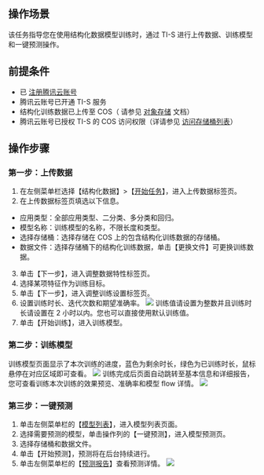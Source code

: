 ## 操作场景
该任务指导您在使用结构化数据模型训练时，通过 TI-S 进行上传数据、训练模型和一键预测操作。

## 前提条件
- 已 [注册腾讯云账号](https://cloud.tencent.com/document/product/378/17985)
- 腾讯云账号已开通 TI-S 服务
- 结构化训练数据已上传至 COS（ 请参见 [对象存储](https://cloud.tencent.com/document/product/436/6232) 文档）
- 腾讯云账号已授权 TI-S 的 COS 访问权限（详请参见 [访问存储桶列表]()）

## 操作步骤
### 第一步：上传数据
1. 在左侧菜单栏选择【结构化数据】>【[开始任务](https://console.cloud.tencent.com/tis/start)】，进入上传数据标签页。
2. 在上传数据标签页填选以下信息。
 - 应用类型：全部应用类型、二分类、多分类和回归。
 - 模型名称：训练模型的名称，不限长度和类型。
 - 选择存储桶：选择存储在 COS 上的包含结构化训练数据的存储桶。
 - 数据文件：选择存储桶下的结构化训练数据，单击【更换文件】可更换训练数据。

3. 单击【下一步】，进入调整数据特性标签页。
4. 选择某项特征作为训练目标。
5. 单击【下一步】，进入调整训练设置标签页。
6. 设置训练时长、迭代次数和期望准确率。
![](https://main.qcloudimg.com/raw/28f35ab46f0db0b3782434fb1c15fb7d.png)
训练值请设置为整数并且训练时长请设置在 2 小时以内。您也可以直接使用默认训练值。
7. 单击【开始训练】，进入训练模型。

### 第二步：训练模型
训练模型页面显示了本次训练的进度，蓝色为剩余时长，绿色为已训练时长，鼠标悬停在对应区域即可查看。
![](https://main.qcloudimg.com/raw/8a535a8f2a7b6e1680b7b1f43e1a1f53.png)
训练完成后页面自动跳转至基本信息和详细报告，您可查看训练本次训练的效果预览、准确率和模型 flow 详情。
![](https://main.qcloudimg.com/raw/b886dd66330477911c5c039275af7406.png)

### 第三步：一键预测
1. 单击左侧菜单栏的【[模型列表](https://console.cloud.tencent.com/tis/modules)】，进入模型列表页面。
2. 选择需要预测的模型，单击操作列的【一键预测】，进入模型预测页。
3. 选择存储桶和数据文件。
4. 单击【开始预测】，预测将在后台持续进行。
5. 单击左侧菜单栏的【[预测报告](https://console.cloud.tencent.com/tis/report/prediction)】查看预测详情。
![](https://main.qcloudimg.com/raw/91bb5fa1bc81953e5fae6932f9cb8142.png)
